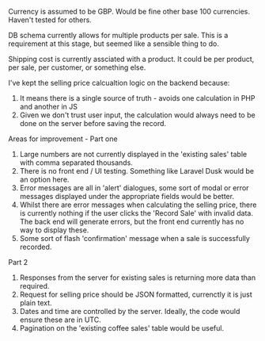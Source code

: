 Currency is assumed to be GBP. Would be fine other base 100 currencies. Haven't tested for others.

DB schema currently allows for multiple products per sale. This is a requirement at this stage,
but seemed like a sensible thing to do.

Shipping cost is currently assciated with a product. It could be per product, per sale, per customer, or something else.

I've kept the selling price calcualtion logic on the backend because:
1. It means there is a single source of truth - avoids one calculation in PHP and another in JS
2. Given we don't trust user input, the calculation would always need to be done on the server before saving the record.

Areas for improvement - Part one
1. Large numbers are not currently displayed in the 'existing sales' table with comma separated thousands.
2. There is no front end / UI testing. Something like Laravel Dusk would be an option here.
3. Error messages are all in 'alert' dialogues, some sort of modal or error messages displayed under the appropriate fields would be better.
4. Whilst there are error messages when calculating the selling price, there is currently nothing if the user clicks the 'Record Sale' with invalid data. The back end will generate errors, but the front end currently has no way to display these. 
5. Some sort of flash 'confirmation' message when a sale is successfully recorded.

Part 2
1. Responses from the server for existing sales is returning more data than required.
2. Request for selling price should be JSON formatted, currenctly it is just plain text.
3. Dates and time are controlled by the server. Ideally, the code would ensure these are in UTC.
4. Pagination on the 'existing coffee sales' table would be useful.

